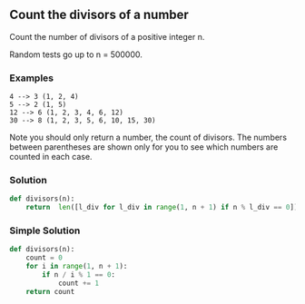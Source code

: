 ## Count the divisors of a number

Count the number of divisors of a positive integer n.

Random tests go up to n = 500000.

### Examples
```
4 --> 3 (1, 2, 4)
5 --> 2 (1, 5)
12 --> 6 (1, 2, 3, 4, 6, 12)
30 --> 8 (1, 2, 3, 5, 6, 10, 15, 30)
```
Note you should only return a number, the count of divisors. 
The numbers between parentheses are shown only for you to see which numbers are counted in each case.

### Solution
```python
def divisors(n):
    return  len([l_div for l_div in range(1, n + 1) if n % l_div == 0]);

```

### Simple Solution
```python
def divisors(n):
    count = 0
    for i in range(1, n + 1):
        if n / i % 1 == 0:
            count += 1
    return count
```